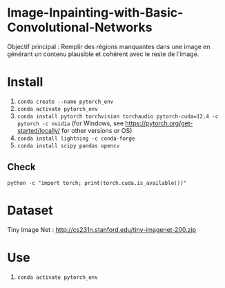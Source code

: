 # Image-Inpainting-with-Basic-Convolutional-Networks
Objectif principal : Remplir des régions manquantes dans une image en générant un contenu plausible et cohérent avec le reste de l'image.

# Install

1. `conda create --name pytorch_env`
2. `conda activate pytorch_env`
3. `conda install pytorch torchvision torchaudio pytorch-cuda=12.4 -c pytorch -c nvidia` (for Windows, see https://pytorch.org/get-started/locally/ for other versions or OS)
4. `conda install lightning -c conda-forge`
5. `conda install scipy pandas opencv`


## Check

`python -c "import torch; print(torch.cuda.is_available())"`

# Dataset

Tiny Image Net : http://cs231n.stanford.edu/tiny-imagenet-200.zip

# Use

1. `conda activate pytorch_env`